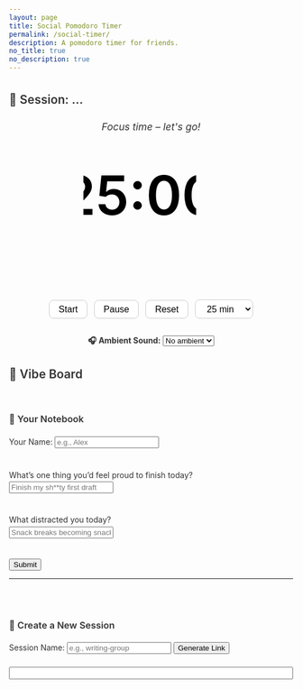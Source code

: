 ```yaml
---
layout: page
title: Social Pomodoro Timer
permalink: /social-timer/
description: A pomodoro timer for friends.  
no_title: true
no_description: true
---
```


<body>

  <style>
  body {
    font-family: 'Inter', system-ui, sans-serif;
    color: #333;
    margin: 0;
    padding: 1rem;
    line-height: 1.6;
  }

  h2, h3 {
    font-weight: 600;
    margin-top: 2rem;
  }

  .circle-timer {
    width: 240px;
    height: 240px;
    margin: 2rem auto 1rem;
    position: relative;
  }

  #timerText {
    font-size: 3rem;
    font-weight: 600;
    text-align: center;
    color: #111;
  }

  .controls {
    text-align: center;
    margin-top: 1rem;
  }

  .controls button, .controls select {
    padding: 0.4rem 1rem;
    margin: 0.25rem;
    border-radius: 8px;
    border: 1px solid #ccc;
    font-size: 1rem;
    background: white;
    cursor: pointer;
    transition: background 0.2s;
  }

  .controls button:hover {
    background-color: #eee;
  }

  #vibeBoard {
    display: flex;
    flex-wrap: wrap;
    gap: 1rem;
    margin-top: 1rem;
  }

  .vibe-card {
    border: 1px solid #e2e2e2;
    padding: 1rem;
    border-radius: 12px;
    background: #fff;
    width: 260px;
    box-shadow: 0 4px 8px rgba(0,0,0,0.04);
  }

  :root {
    --accent-focus: #FF9687;   /* Pastel coral */
    --accent-break: #A3D9FF;   /* Soft blue */
  }

  .section-header {
    margin-top: 2rem;
    font-size: 1.5rem;
  }

  #status {
    text-align: center;
    font-size: 1.1rem;
    font-style: italic;
    margin-bottom: 1rem;
  }

  .ambient-control {
    margin-top: 0.5rem;
    text-align: center;
    font-size: 0.95rem;
    color: #666;
  }
</style>

 <h2 id="sessionHeader">🔗 Session: ...</h2>


  <div class="status" id="status">Focus time – let's go!</div>
      
  <div class="circle-timer">
    <svg viewBox="0 0 100 100" width="200" height="200">
      <circle cx="50" cy="50" r="45" fill="none" />
      <path id="pie" fill="#FF9687" transform="rotate(0,50,50)" />
      <text x="50" y="55" text-anchor="middle" font-size="16" id="timerText">25:00</text>
    </svg>
  </div>
  
  <div class="controls">
    <button onclick="startTimer()">Start</button>
    <button onclick="pauseTimer()">Pause</button>
    <button onclick="resetTimer()">Reset</button>
    <select id="focusDuration" onchange="setFocusDuration(this.value)">
      <option value="25">25 min</option>
      <option value="50">50 min</option>
      <option value="90">90 min</option>
    </select>
  </div>


<div style="text-align: center; margin-top: 1.5rem;">
  <label><strong>🎧 Ambient Sound:</strong></label>
  <select id="ambientSelect" onchange="playAmbient()">
    <option value="">No ambient</option>
    <option value="https://archive.org/download/relaxingsounds/FIRE%202%203h%20Blazing%20Fireplace.mp3">🔥 Fireplace</option>
    <option value="https://archive.org/download/relaxingsounds/Rain%207%20%28Lightest%29%208h%20DripsOnTrees-no%20thunder.mp3">🌧 Rain</option>
    <option value="https://archive.org/download/relaxingsounds/Wind%201%208h%20%28or%20Rapids%29%20Gentle%2CLowPitch%2CBrownNoise.mp3">💨 Wind</option>
    <option value="https://archive.org/download/relaxingsounds/Snowfall%20%26%20Wind%28Lite%29%2010h%20Dusk%20into%20Night-Forest.mp3">🌲 Forest</option>
  </select>

  <audio id="ambientPlayer" loop></audio>
</div>
  
  <div>
    <h2>💬 Vibe Board</h2>
    <div id="vibeBoard"></div>
  </div>



  <div id="submitPanel">
  <h3>📝 Your Notebook </h3>

  <label>Your Name:
  <input type="text" id="userNameInput" placeholder="e.g., Alex" />
  </label><br><br>

  <label>What’s one thing you’d feel proud to finish today?<br>
    <input type="text" id="reflection1Input" placeholder="Finish my sh**ty first draft" />
  </label><br><br>

  <label>What distracted you today?<br>
    <input type="text" id="reflection2Input" placeholder="Snack breaks becoming snack meals" />
  </label><br><br>

  <button onclick="submitVibe()">Submit</button>

  
</div>

   <hr><br>
  <div id="linkGenerator">
    <h3>🔗 Create a New Session</h3>
    <label>Session Name:
      <input type="text" id="newSessionInput" placeholder="e.g., writing-group" />
    </label>
    <button onclick="generateSessionLink()">Generate Link</button>
    <br><br>
    <input type="text" id="generatedLink" readonly style="width: 100%; font-size: 0.9rem;" />
  </div>

<!-- Firebase v8 SDKs -->
<script src="https://www.gstatic.com/firebasejs/8.10.0/firebase-app.js"></script>
<script src="https://www.gstatic.com/firebasejs/8.10.0/firebase-firestore.js"></script>

<script>
  const firebaseConfig = {
    apiKey: "AIzaSyAW3sw__h-YyGOBowZULt2iZ59CP8KkU34",
    authDomain: "social-timer-a2315.firebaseapp.com",
    projectId: "social-timer-a2315",
    storageBucket: "social-timer-a2315.firebasestorage.app",
    messagingSenderId: "68840014890",
    appId: "1:68840014890:web:ac1b634ab00b41622eef53"
  };

  firebase.initializeApp(firebaseConfig);
  const db = firebase.firestore();

 const sessionName = new URLSearchParams(window.location.search).get("session") || "testSession1";
document.getElementById("sessionHeader").textContent = `🔗 Session: ${sessionName}`;


  
   // Get or generate user ID
const animalEmojis = ["🐶", "🐱", "🐰", "🦊", "🐻", "🐼", "🐯", "🦁", "🐨", "🐸", "🐵", "🐧", "🐢"];

let userId = localStorage.getItem("vibeUserId");
let userAnimal = localStorage.getItem("vibeUserAnimal");
let userName = localStorage.getItem("vibeUserName");

if (!userId) {
  userId = "user" + Math.floor(Math.random() * 100000);
  localStorage.setItem("vibeUserId", userId);
}

if (!userAnimal) {
  userAnimal = animalEmojis[Math.floor(Math.random() * animalEmojis.length)];
  localStorage.setItem("vibeUserAnimal", userAnimal);
}
  
  db.collection("sessions")
    .doc(sessionName)
    .collection("participants")
    .onSnapshot((snapshot) => {
      let container = document.getElementById("vibeBoard");
      container.innerHTML = ""; // clear old content
      snapshot.forEach((doc) => {
        const data = doc.data();
        const div = document.createElement("div");
        div.className = "vibe-card";
        div.innerHTML = `
          <p style="font-size: 1.5rem; margin: 0;">${data.animal || "🐾"} <strong>${data.name || "Anon"}</strong></p>
          <p><strong>🎯 Goal:</strong> ${data.reflection1 || "-"}</p>
          <p><strong>💭 Barrier:</strong> ${data.reflection2 || "-"}</p>
        `;
        container.appendChild(div);
      });
    });


  
  
  function submitVibe() {
  const r1 = document.getElementById("reflection1Input").value;
  const r2 = document.getElementById("reflection2Input").value;

  // Get and store name input
  const nameInput = document.getElementById("userNameInput");
  if (nameInput) {
    const name = nameInput.value.trim();
    if (name) {
      userName = name;
      localStorage.setItem("vibeUserName", userName);
    }
  }

  db.collection("sessions").doc(sessionName)
    .collection("participants").doc(userId)
    .set({
      animal: userAnimal,
      name: userName || "Anonymous",
      reflection1: r1,
      reflection2: r2,
      timestamp: firebase.firestore.FieldValue.serverTimestamp()
    })
    .then(() => {
      console.log("✅ Vibe submitted");
    })
    .catch((error) => {
      console.error("❌ Submit error:", error);
    });
}


  function generateSessionLink() {
  const session = document.getElementById("newSessionInput").value.trim();
  if (!session) {
    alert("Please enter a session name.");
    return;
  }

  const base = window.location.origin + window.location.pathname;
  const fullLink = `${base}?session=${encodeURIComponent(session)}`;
  document.getElementById("generatedLink").value = fullLink;
}

 function playAmbient() {
  const player = document.getElementById("ambientPlayer");
  const url = document.getElementById("ambientSelect").value;
  if (url) {
    player.src = url;
    player.play();
  } else {
    player.pause();
    player.src = "";
  }
}
  
</script>

<script src="/assets/js/timer-social.js"></script>

</body>
